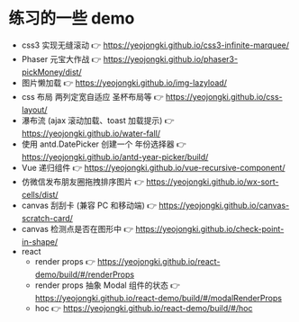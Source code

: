 # 练习的一些 demo

- css3 实现无缝滚动 👉 https://yeojongki.github.io/css3-infinite-marquee/
- Phaser 元宝大作战 👉 https://yeojongki.github.io/phaser3-pickMoney/dist/
- 图片懒加载 👉 https://yeojongki.github.io/img-lazyload/
- css 布局 两列定宽自适应 圣杯布局等 👉 https://yeojongki.github.io/css-layout/
- 瀑布流 (ajax 滚动加载、toast 加载提示) 👉 https://yeojongki.github.io/water-fall/
- 使用 antd.DatePicker 创建一个 年份选择器 👉 https://yeojongki.github.io/antd-year-picker/build/
- Vue 递归组件 👉 https://yeojongki.github.io/vue-recursive-component/
- 仿微信发布朋友圈拖拽排序图片 👉 https://yeojongki.github.io/wx-sort-cells/dist/
- canvas 刮刮卡 (兼容 PC 和移动端) 👉 https://yeojongki.github.io/canvas-scratch-card/
- canvas 检测点是否在图形中 👉 https://yeojongki.github.io/check-point-in-shape/
- react
  - render props 👉 https://yeojongki.github.io/react-demo/build/#/renderProps
  - render props 抽象 Modal 组件的状态 👉 https://yeojongki.github.io/react-demo/build/#/modalRenderProps
  - hoc 👉 https://yeojongki.github.io/react-demo/build/#/hoc
